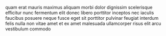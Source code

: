 quam erat mauris maximus aliquam morbi dolor dignissim scelerisque efficitur
nunc fermentum elit donec libero porttitor inceptos nec iaculis faucibus
posuere neque fusce eget sit porttitor pulvinar feugiat interdum felis nulla
non vitae amet et ex amet malesuada ullamcorper risus elit arcu vestibulum
commodo